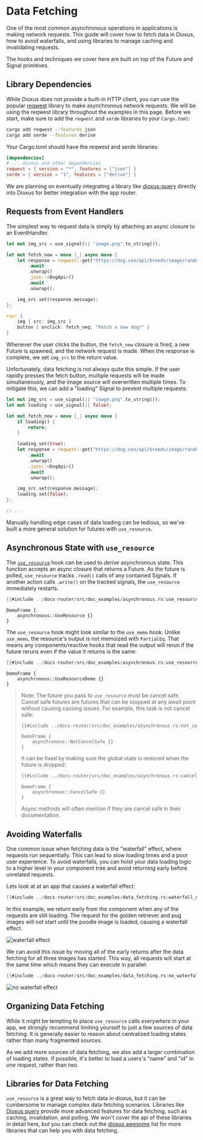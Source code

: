 # Data Fetching

One of the most common asynchronous operations in applications is making network requests. This guide will cover how to fetch data in Dioxus, how to avoid waterfalls, and using libraries to manage caching and invalidating requests.

The hooks and techniques we cover here are built on top of the Future and Signal primitives.

## Library Dependencies

While Dioxus does not provide a built-in HTTP client, you can use the popular [reqwest](https://docs.rs/reqwest/latest/reqwest/) library to make asynchronous network requests. We will be using the reqwest library throughout the examples in this page. Before we start, make sure to add the `reqwest` and `serde` libraries to your `Cargo.toml`:

```sh
cargo add reqwest --features json
cargo add serde --features derive
```

Your Cargo.toml should have the reqwest and serde libraries:
```toml
[dependencies]
# ... dioxus and other dependencies
reqwest = { version = "*", features = ["json"] }
serde = { version = "1", features = ["derive"] }
```

We are planning on eventually integrating a library like [dioxus-query](https://crates.io/crates/dioxus-query) directly into Dioxus for better integration with the app router.

## Requests from Event Handlers

The simplest way to request data is simply by attaching an async closure to an EventHandler.

```rust
let mut img_src = use_signal(|| "image.png".to_string());

let mut fetch_new = move |_| async move {
    let response = reqwest::get("https://dog.ceo/api/breeds/image/random")
        .await
        .unwrap()
        .json::<DogApi>()
        .await
        .unwrap();

    img_src.set(response.message);
};

rsx! {
    img { src: img_src }
    button { onclick: fetch_neq, "Fetch a new dog!" }
}
```

Whenever the user clicks the button, the `fetch_new` closure is fired, a new Future is spawned, and the network request is made. When the response is complete, we set `img_src` to the return value.

Unfortunately, data fetching is not always quite this simple. If the user rapidly presses the fetch button, multiple requests will be made simultaneously, and the image source will overwritten multiple times. To mitigate this, we can add a "loading" Signal to prevent multiple requests:

```rust
let mut img_src = use_signal(|| "image.png".to_string());
let mut loading = use_signal(|| false);

let mut fetch_new = move |_| async move {
    if loading() {
        return;
    }

    loading.set(true);
    let response = reqwest::get("https://dog.ceo/api/breeds/image/random")
        .await
        .unwrap()
        .json::<DogApi>()
        .await
        .unwrap();

    img_src.set(response.message);
    loading.set(false);
};

// ...
```

Manually handling edge cases of data loading can be tedious, so we've built a more general solution for futures with `use_resource`.

## Asynchronous State with `use_resource`

The [`use_resource`](https://docs.rs/dioxus-hooks/latest/dioxus_hooks/fn.use_resource.html) hook can be used to *derive* asynchronous state. This function accepts an async closure that returns a Future. As the future is polled, `use_resource` tracks `.read()` calls of any contained Signals. If another action calls `.write()` on the tracked signals, the `use_resource` immediately restarts.

```rust
{{#include ../docs-router/src/doc_examples/asynchronous.rs:use_resource}}
```

```inject-dioxus
DemoFrame {
    asynchronous::UseResource {}
}
```

The `use_resource` hook might look similar to the `use_memo` hook. Unlike `use_memo`, the resource's output is not memoized with `PartialEq`. That means any components/reactive hooks that read the output will rerun if the future reruns even if the value it returns is the same:

```rust
{{#include ../docs-router/src/doc_examples/asynchronous.rs:use_resource_memo}}
```

```inject-dioxus
DemoFrame {
    asynchronous::UseResourceDemo {}
}
```

> Note: The future you pass to `use_resource` must be cancel safe. Cancel safe futures are futures that can be stopped at any await point without causing causing issues. For example, this task is not cancel safe:
>
> ```rust
> {{#include ../docs-router/src/doc_examples/asynchronous.rs:not_cancel_safe}}
> ```
>
>
> ```inject-dioxus
> DemoFrame {
>     asynchronous::NotCancelSafe {}
> }
> ```
>
> It can be fixed by making sure the global state is restored when the future is dropped:
> ```rust
> {{#include ../docs-router/src/doc_examples/asynchronous.rs:cancel_safe}}
> ```
>
> ```inject-dioxus
> DemoFrame {
>     asynchronous::CancelSafe {}
> }
> ```
>
> Async methods will often mention if they are cancel safe in their documentation.

## Avoiding Waterfalls

One common issue when fetching data is the "waterfall" effect, where requests run sequentially. This can lead to slow loading times and a poor user experience. To avoid waterfalls, you can hoist your data loading logic to a higher level in your component tree and avoid returning early before unrelated requests.

Lets look at at an app that causes a waterfall effect:

```rust
{{#include ../docs-router/src/doc_examples/data_fetching.rs:waterfall_effect}}
```

In this example, we return early from the component when any of the requests are still loading. The request for the golden retriever and pug images will not start until the poodle image is loaded, causing a waterfall effect.

![waterfall effect](/assets/07/waterfall_effect.png)

We can avoid this issue by moving all of the early returns after the data fetching for all three images has started. This way, all requests will start at the same time which means they can execute in parallel:

```rust
{{#include ../docs-router/src/doc_examples/data_fetching.rs:no_waterfall_effect}}
```

![no waterfall effect](/assets/07/no_waterfall_effect.png)

## Organizing Data Fetching

While it might be tempting to place `use_resource` calls *everywhere* in your app, we strongly recommend limiting yourself to just a few sources of data fetching. It is generally easier to reason about centralized loading states rather than many fragmented sources.

As we add more sources of data fetching, we also add a larger combination of loading states. If possible, it's better to load a users's "name" and "id" in *one* request, rather than two.

## Libraries for Data Fetching

`use_resource` is a great way to fetch data in dioxus, but it can be cumbersome to manage complex data fetching scenarios. Libraries like [Dioxus query](https://docs.rs/dioxus-query/latest/dioxus_query/) provide more advanced features for data fetching, such as caching, invalidation, and polling. We won't cover the api of these libraries in detail here, but you can check out the [dioxus awesome](https://dioxuslabs.com/awesome/) list for more libraries that can help you with data fetching.

